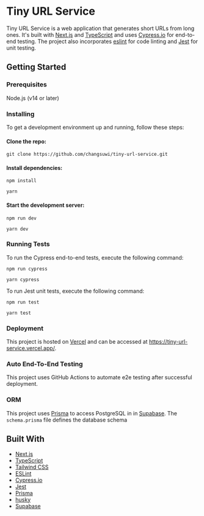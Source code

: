 # Tiny URL Service

Tiny URL Service is a web application that generates short URLs from long ones. It's built with [Next.js](https://nextjs.org/) and [TypeScript](https://www.typescriptlang.org/) and uses [Cypress.io](https://www.cypress.io/) for end-to-end testing. The project also incorporates [eslint](https://eslint.org/) for code linting and [Jest](https://jestjs.io/) for unit testing. 

## Getting Started

### Prerequisites

Node.js (v14 or later)

### Installing

To get a development environment up and running, follow these steps:

#### Clone the repo: 
   `git clone https://github.com/changsuwi/tiny-url-service.git`
#### Install dependencies: 
   
   `npm install`
   
   `yarn`

#### Start the development server: 

`npm run dev`

`yarn dev`

### Running Tests

To run the Cypress end-to-end tests, execute the following command:

`npm run cypress` 

`yarn cypress`


To run Jest unit tests, execute the following command:

`npm run test`

`yarn test`



### Deployment

This project is hosted on [Vercel](https://vercel.com/) and can be accessed at https://tiny-url-service.vercel.app/.

### Auto End-To-End Testing

This project uses GitHub Actions to automate e2e testing after successful deployment.

### ORM

This project uses [Prisma](https://www.prisma.io/) to access PostgreSQL in in [Supabase](https://app.supabase.com/). The `schema.prisma` file defines the database schema

## Built With

- [Next.js](https://nextjs.org/)
- [TypeScript](https://www.typescriptlang.org/)
- [Tailwind CSS](https://tailwindcss.com/)
- [ESLint](https://eslint.org/)
- [Cypress.io](https://www.cypress.io/)
- [Jest](https://jestjs.io/)
- [Prisma](https://www.prisma.io/)
- [husky](https://typicode.github.io/husky/#/)
- [Supabase](https://app.supabase.com/)

